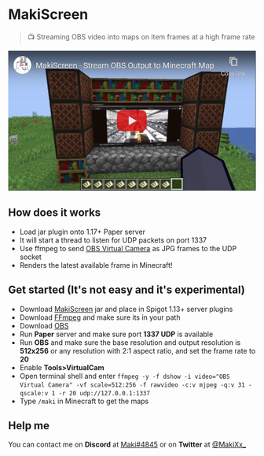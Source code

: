 # MakiScreen
> 📺 Streaming OBS video into maps on item frames at a high frame rate

[![](youtube-embed.png)](https://youtu.be/IvEZr8z5eu4)

## How does it works

- Load jar plugin onto 1.17+ Paper server
- It will start a thread to listen for UDP packets on port 1337
- Use ffmpeg to send [OBS Virtual Camera](https://www.youtube.com/watch?v=bfrknjDzukI) as JPG frames to the UDP socket
- Renders the latest available frame in Minecraft! 

## Get started (It's not easy and it's experimental)

- Download [MakiScreen](https://github.com/makitsune/MakiScreen/releases/tag/1.0) jar and place in Spigot 1.13+ server plugins
- Download [FFmpeg](http://ffmpeg.org/download.html) and make sure its in your path
- Download [OBS](https://obsproject.com)
- Run **Paper** server and make sure port **1337 UDP** is available
- Run **OBS** and make sure the base resolution and output resolution is **512x256** or any resolution with 2:1 aspect ratio, and set the frame rate to **20**
- Enable **Tools>VirtualCam**
- Open terminal shell and enter `ffmpeg -y -f dshow -i video="OBS Virtual Camera" -vf scale=512:256 -f rawvideo -c:v mjpeg -q:v 31 -qscale:v 1 -r 20 udp://127.0.0.1:1337`
- Type `/maki` in Minecraft to get the maps

## Help me

You can contact me on **Discord** at [Maki#4845](https://maki.cat/discord) or on **Twitter** at [@MakiXx_](https://twitter.com/MakiXx_)
